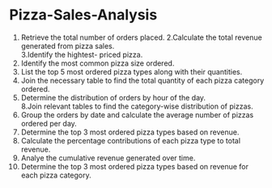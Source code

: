 # Pizza-Sales-Analysis

1. Retrieve the total number of orders placed. 
2.Calculate the total revenue generated from pizza sales.  
3.Identify the hightest- priced pizza.   
4. Identify the most common pizza size ordered.   
5. List the top 5 most ordered pizza types along with their quantities.  
6. Join the necessary table to find the total quantity of each pizza category ordered.  
7. Determine the distribution of orders by hour of the day.  
8.Join relevant tables to find the category-wise  distribution of pizzas.  
9. Group the orders by date and calculate the average number of pizzas ordered per day.  
10. Determine the top 3 most ordered pizza types based on revenue.  
11. Calculate the percentage contributions of each pizza type to total revenue.  
12. Analye the cumulative revenue generated over time.  
13. Determine the top 3 most ordered pizza types based on revenue for each pizza category.  
